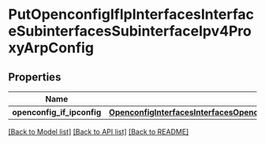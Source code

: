 # PutOpenconfigIfIpInterfacesInterfaceSubinterfacesSubinterfaceIpv4ProxyArpConfig

## Properties
Name | Type | Description | Notes
------------ | ------------- | ------------- | -------------
**openconfig_if_ipconfig** | [**OpenconfigInterfacesInterfacesOpenconfiginterfacesinterfacesSubinterfacesOpenconfigifipipv4ProxyarpConfig**](OpenconfigInterfacesInterfacesOpenconfiginterfacesinterfacesSubinterfacesOpenconfigifipipv4ProxyarpConfig.md) |  | [optional] 

[[Back to Model list]](../README.md#documentation-for-models) [[Back to API list]](../README.md#documentation-for-api-endpoints) [[Back to README]](../README.md)


